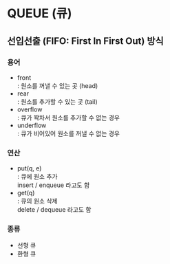 QUEUE (큐)
=
선입선출 (FIFO: First In First Out) 방식
-
### 용어
- front  
: 원소를 꺼낼 수 있는 곳 (head)
- rear  
: 원소를 추가할 수 있는 곳 (tail)
- overflow  
: 큐가 꽉차서 원소를 추가할 수 없는 경우
- underflow  
: 큐가 비어있어 원소를 꺼낼 수 없는 경우  
### 연산
- put(q, e)  
: 큐에 원소 추가  
insert / enqueue 라고도 함
- get(q)  
: 큐의 원소 삭제  
delete / dequeue 라고도 함

### 종류
- 선형 큐
- 환형 큐 